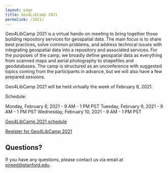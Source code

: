```yaml
---
layout: page
title: Geo4LibCamp 2021
permalink: /2021/
---
```


Geo4LibCamp 2021 is a virtual hands-on meeting to bring together those building repository services for geospatial data. The main focus is to share best practices, solve common problems, and address technical issues with integrating geospatial data into a repository and associated services. For the purposes of the camp, we broadly define geospatial data as everything from scanned maps and aerial photography to shapefiles and geodatabases. The camp is structured as an unconference with suggested topics coming from the participants in advance, but we will also have a few prepared sessions.

Geo4LibCamp 2021 will be held virtually the week of February 8, 2021.

Schedule:

Monday, February 8, 2021 - 9 AM - 1 PM PST
Tuesday, February 9, 2021 - 9 AM - 1 PM PST
Wednesday, February 10, 2021 - 9 AM - 1 PM PST

<a href="{{site.baseurl}}/2021/schedule">Geo4LibCamp 2021 schedule</a>

[Register for Geo4LibCamp 2021](https://www.eventbrite.com/e/geo4libcamp-2021-tickets-136048862811)

## Questions?
If you have any questions, please contact us via email at pjreed@stanford.edu.
